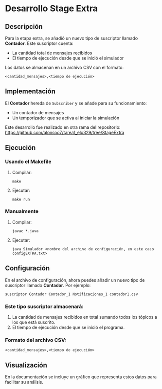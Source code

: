 # Desarrollo Stage Extra

## Descripción
Para la etapa extra, se añadió un nuevo tipo de suscriptor llamado **Contador**. Este suscriptor cuenta:
- La cantidad total de mensajes recibidos
- El tiempo de ejecución desde que se inició el simulador

Los datos se almacenan en un archivo CSV con el formato:
```
<cantidad_mensajes>,<tiempo de ejecución>
```

## Implementación
El **Contador** hereda de `Subscriber` y se añade para su funcionamiento:
- Un contador de mensajes
- Un temporizador que se activa al iniciar la simulación

Este desarrollo fue realizado en otra rama del repositorio:
https://github.com/alonsoo7/tarea1_elo329/tree/StageExtra

## Ejecución

### Usando el Makefile
1. Compilar:
   ```
   make
   ```
2. Ejecutar:
   ```
   make run
   ```

### Manualmente
1. Compilar:
   ```
   javac *.java
   ```
2. Ejecutar:
   ```
   java Simulador <nombre del archivo de configuración, en este caso configEXTRA.txt>
   ```

## Configuración
En el archivo de configuración, ahora puedes añadir un nuevo tipo de suscriptor llamado **Contador**. Por ejemplo:
```
suscriptor Contador Contador_1 Notificaciones_1 contador1.csv
```

### Este tipo suscriptor almacenará:
1. La cantidad de mensajes recibidos en total sumando todos los tópicos a los que está suscrito.
2. El tiempo de ejecución desde que se inició el programa.

### Formato del archivo CSV:
```
<cantidad_mensajes>,<tiempo de ejecución>
```

## Visualización
En la documentación se incluye un gráfico que representa estos datos para facilitar su análisis.




